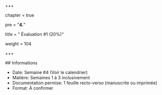 +++

chapter = true

pre = "<b>4.</b>"

title = " Évaluation #1 (20%)"

weight = 104

+++





\## Informations



* Date:			Semaine #4 (Voir le calendrier)
* Matière: 			Semaines 1 à 3 inclusivement
* Documentation permise: 	1 feuille recto-verso (manuscrite ou imprimée)
* Format:			À confirmer
